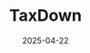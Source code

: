 ---  
layout: startup_page  
title: "TaxDown"  
id: "taxdown.es"  
permalink: "/taxdowntaxdown.es04222025/"  
website: "https://www.taxdown.es"  
funding_round: ""  
funding_amount: "€4M"  
investors: "Bonsai Partners, Base10, JME Ventures, 4Founders"  
about: "TaxDown is a leading digital platform for personal income tax filing, using a proprietary AI-driven tax engine and a team of tax experts to simplify tax filing for individuals and businesses. It offers a user-friendly experience combining AI automation with human expertise, providing personalized and efficient tax services. The platform is focused on expanding access to simple and reliable tax filing tools in Spain and Latin America."  
markets: "Fintech, AI, Software Development"  
hq: "Madrid, Madrid, Spain"  
founded_year: "2019"  
linkedin: "https://www.linkedin.com/company/taxdown"  
twitter: "https://twitter.com/Tax_Down"  
instagram: ""  
facebook: "https://www.facebook.com/TaxDownES"  
crunchbase: "https://www.crunchbase.com/organization/taxdown"  
pitchbook: "https://pitchbook.com/profiles/company/434640-25"  

date_display: "22-Apr-2025"  
date: "2025-04-22"

# SEO Optimization  
meta_title: "TaxDown -  Funding (€4M)"  
meta_description: "TaxDown, TaxDown is a leading digital platform for personal income tax filing, using a proprietary AI-driven tax engine and a team of tax experts to simplify t..."  
meta_keywords: "TaxDown, Fintech, AI, Software Development,  funding"  
canonical_url: "https://startup.projectstartups.com/taxdowntaxdown.es04222025/"  
---